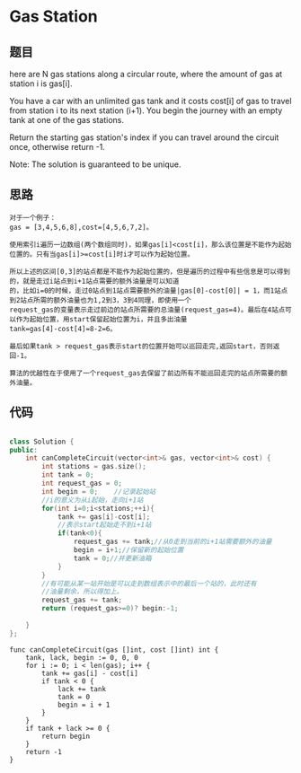 # Gas Station

## 题目

here are N gas stations along a circular route, where the amount of gas at station i is gas[i].

You have a car with an unlimited gas tank and it costs cost[i] of gas to travel from station i to its next station (i+1). You begin the journey with an empty tank at one of the gas stations.

Return the starting gas station's index if you can travel around the circuit once, otherwise return -1.

Note:
The solution is guaranteed to be unique.

## 思路
    
    对于一个例子：
    gas = [3,4,5,6,8],cost=[4,5,6,7,2]。
    
    使用索引i遍历一边数组(两个数组同时)，如果gas[i]<cost[i]，那么该位置是不能作为起始位置的。只有当gas[i]>=cost[i]时i才可以作为起始位置。
    
    所以上述的区间[0,3]的站点都是不能作为起始位置的，但是遍历的过程中有些信息是可以得到的，就是走过i站点到i+1站点需要的额外油量是可以知道
    的，比如i=0的时候，走过0站点到1站点需要额外的油量|gas[0]-cost[0]| = 1，而1站点到2站点所需的额外油量也为1,2到3，3到4同理，即使用一个
    request_gas的变量表示走过前边的站点所需要的总油量(request_gas=4)。最后在4站点可以作为起始位置，用start保留起始位置为i，并且多出油量
    tank=gas[4]-cost[4]=8-2=6。
    
    最后如果tank > request_gas表示start的位置开始可以巡回走完,返回start，否则返回-1。
    
    算法的优越性在于使用了一个request_gas去保留了前边所有不能巡回走完的站点所需要的额外油量。

## 代码

```cpp

class Solution {
public:
    int canCompleteCircuit(vector<int>& gas, vector<int>& cost) {
        int stations = gas.size();
        int tank = 0;
        int request_gas = 0;
        int begin = 0;    //记录起始站
        //i的意义为从i起始，走向i+1站
        for(int i=0;i<stations;++i){
            tank += gas[i]-cost[i];
            //表示start起始走不到i+1站
            if(tank<0){
                request_gas += tank;//从0走到当前的i+1站需要额外的油量
                begin = i+1;//保留新的起始位置
                tank = 0;//并更新油箱
            }
        }
        //有可能从某一站开始是可以走到数组表示中的最后一个站的，此时还有
        //油量剩余，所以得加上。
        request_gas += tank;
        return (request_gas>=0)? begin:-1;
        
    }
};

```
```golang
func canCompleteCircuit(gas []int, cost []int) int {
    tank, lack, begin := 0, 0, 0
    for i := 0; i < len(gas); i++ {
        tank += gas[i] - cost[i]
        if tank < 0 {
            lack += tank
            tank = 0
            begin = i + 1
        }
    }
    if tank + lack >= 0 {
        return begin
    }
    return -1
}
```


